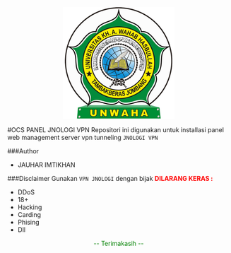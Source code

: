 <center><img src="asset/logo.png" width="50%"></center>

#OCS PANEL JNOLOGI VPN
Repositori ini digunakan untuk installasi panel web management server vpn tunneling `JNOLOGI VPN`

###Author

- JAUHAR IMTIKHAN

###Disclaimer
<span>Gunakan `VPN JNOLOGI` dengan bijak</span>
<font color="red"><b>DILARANG KERAS :</b></font>

- DDoS
- 18+
- Hacking
- Carding
- Phising
- Dll
<center><p style="color:green;">-- Terimakasih --</p></center>
